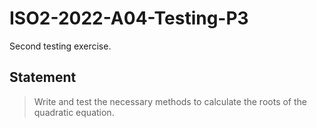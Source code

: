 # ISO2-2022-A04-Testing-P3
Second testing exercise.

## Statement
>Write and test the necessary methods to calculate the roots of the quadratic equation.

